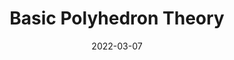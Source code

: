 ---
title: "Basic Polyhedron Theory"
date: 2022-03-07
draft: true
toc: false
slug: polyhedron-theory
categories: ["运筹与优化"]
tags: []
# 四个大类: 分析与概率, 算法与程序设计, 运筹与优化, 论文简读
---